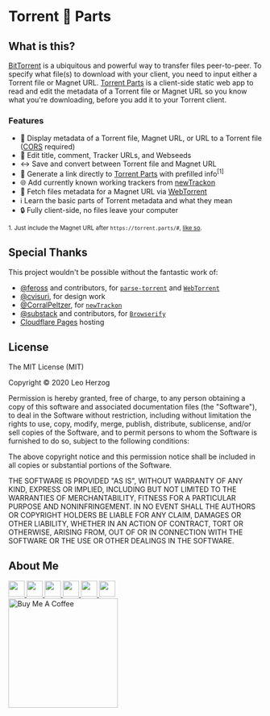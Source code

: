 # Torrent 🧲 Parts

## What is this?

[BitTorrent](https://bittorrent.com/) is a ubiquitous and powerful way to transfer files peer-to-peer. To specify what file(s) to download with your client, you need to input either a Torrent file or Magnet URL. [Torrent Parts](https://torrent.parts/) is a client-side static web app to read and edit the metadata of a Torrent file or Magnet URL so you know what you're downloading, before you add it to your Torrent client.

### Features

- 📑 Display metadata of a Torrent file, Magnet URL, or URL to a Torrent file ([CORS](https://developer.mozilla.org/en-US/docs/Web/HTTP/CORS) required)
- 📝 Edit title, comment, Tracker URLs, and Webseeds
- ↔️ Save and convert between Torrent file and Magnet URL
- 🔗 Generate a link directly to [Torrent Parts](https://torrent.parts/) with prefilled info<sup>[1]</sup>
- 🌐 Add currently known working trackers from [newTrackon](https://newtrackon.com/)
- 👥 Fetch files metadata for a Magnet URL via [WebTorrent](https://webtorrent.io/)
- ℹ️ Learn the basic parts of Torrent metadata and what they mean
- 🔒 Fully client-side, no files leave your computer

<sup>1. Just include the Magnet URL after `https://torrent.parts/#`, [like so](https://torrent.parts#magnet:?xt=urn:btih:9fc20b9e98ea98b4a35e6223041a5ef94ea27809&dn=ubuntu-20.04-desktop-amd64.iso&tr=https://torrent.ubuntu.com/announce&tr=https://ipv6.torrent.ubuntu.com/announce).</sup>

## Special Thanks

This project wouldn't be possible without the fantastic work of:

- [@feross](https://github.com/feross) and contributors, for [`parse-torrent`](https://github.com/webtorrent/parse-torrent) and [`WebTorrent`](https://github.com/webtorrent/webtorrent)
- [@cvisuri](https://github.com/cvisuri), for design work
- [@CorralPeltzer](https://github.com/CorralPeltzer), for [`newTrackon`](https://github.com/CorralPeltzer/newTrackon)
- [@substack](https://github.com/substack) and contributors, for [`Browserify`](https://github.com/browserify/browserify)
- [Cloudflare Pages](https://pages.cloudflare.com/) hosting

## License

The MIT License (MIT)

Copyright © 2020 Leo Herzog

Permission is hereby granted, free of charge, to any person obtaining a copy of this software and associated documentation files (the "Software"), to deal in the Software without restriction, including without limitation the rights to use, copy, modify, merge, publish, distribute, sublicense, and/or sell copies of the Software, and to permit persons to whom the Software is furnished to do so, subject to the following conditions:

The above copyright notice and this permission notice shall be included in all copies or substantial portions of the Software.

THE SOFTWARE IS PROVIDED "AS IS", WITHOUT WARRANTY OF ANY KIND, EXPRESS OR IMPLIED, INCLUDING BUT NOT LIMITED TO THE WARRANTIES OF MERCHANTABILITY, FITNESS FOR A PARTICULAR PURPOSE AND NONINFRINGEMENT. IN NO EVENT SHALL THE AUTHORS OR COPYRIGHT HOLDERS BE LIABLE FOR ANY CLAIM, DAMAGES OR OTHER LIABILITY, WHETHER IN AN ACTION OF CONTRACT, TORT OR OTHERWISE, ARISING FROM, OUT OF OR IN CONNECTION WITH THE SOFTWARE OR THE USE OR OTHER DEALINGS IN THE SOFTWARE.

## About Me

<a href="https://herzog.tech/" target="_blank">
  <img src="https://herzog.tech/signature/link.svg.png" width="32px" />
</a>
<a href="https://twitter.com/xd1936" target="_blank">
  <img src="https://herzog.tech/signature/twitter.svg.png" width="32px" />
</a>
<a href="https://github.com/leoherzog" target="_blank">
  <img src="https://herzog.tech/signature/github.svg.png" width="32px" />
</a>
<a href="https://keybase.io/leoherzog" target="_blank">
  <img src="https://herzog.tech/signature/keybase.svg.png" width="32px" />
</a>
<a href="https://www.linkedin.com/in/leoherzog" target="_blank">
  <img src="https://herzog.tech/signature/linkedin.svg.png" width="32px" />
</a>
<a href="https://hope.edu/directory/people/herzog-leo/" target="_blank">
  <img src="https://herzog.tech/signature/anchor.svg.png" width="32px" />
</a>
<br />
<a href="https://www.buymeacoffee.com/leoherzog" target="_blank">
  <img src="https://cdn.buymeacoffee.com/buttons/lato-black.png" alt="Buy Me A Coffee" width="217px" />
</a>
